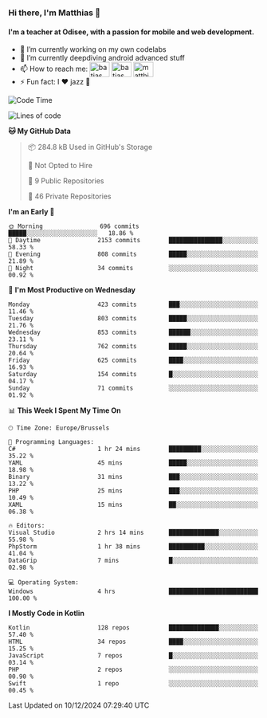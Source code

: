 ### Hi there, I'm Matthias 👋

#### I'm a teacher at Odisee, with a passion for mobile and web development.

- 🔭 I’m currently working on my own codelabs
- 🌱 I’m currently deepdiving android advanced stuff
- 📫 How to reach me: <a href="https://dev.to/batjas" target="_blank"><img align="center" src="https://raw.githubusercontent.com/rahuldkjain/github-profile-readme-generator/master/src/images/icons/Social/devto.svg" alt="batjas" height="30" width="40" /></a>
<a href="https://twitter.com/batjas" target="_blank"><img align="center" src="https://raw.githubusercontent.com/rahuldkjain/github-profile-readme-generator/master/src/images/icons/Social/twitter.svg" alt="batjas" height="30" width="40" /></a>
<a href="https://linkedin.com/in/matthiasdruwé" target="_blank"><img align="center" src="https://raw.githubusercontent.com/rahuldkjain/github-profile-readme-generator/master/src/images/icons/Social/linked-in-alt.svg" alt="matthiasdruwé" height="30" width="40" /></a>
- ⚡ Fun fact: I ❤ jazz 🎷


<!--START_SECTION:waka-->
![Code Time](http://img.shields.io/badge/Code%20Time-1%2C333%20hrs-blue)

![Lines of code](https://img.shields.io/badge/From%20Hello%20World%20I%27ve%20Written-4.9%20million%20lines%20of%20code-blue)

**🐱 My GitHub Data** 

> 📦 284.8 kB Used in GitHub's Storage 
 > 
> 🚫 Not Opted to Hire
 > 
> 📜 9 Public Repositories 
 > 
> 🔑 46 Private Repositories 
 > 
**I'm an Early 🐤** 

```text
🌞 Morning                696 commits         █████░░░░░░░░░░░░░░░░░░░░   18.86 % 
🌆 Daytime                2153 commits        ███████████████░░░░░░░░░░   58.33 % 
🌃 Evening                808 commits         █████░░░░░░░░░░░░░░░░░░░░   21.89 % 
🌙 Night                  34 commits          ░░░░░░░░░░░░░░░░░░░░░░░░░   00.92 % 
```
📅 **I'm Most Productive on Wednesday** 

```text
Monday                   423 commits         ███░░░░░░░░░░░░░░░░░░░░░░   11.46 % 
Tuesday                  803 commits         █████░░░░░░░░░░░░░░░░░░░░   21.76 % 
Wednesday                853 commits         ██████░░░░░░░░░░░░░░░░░░░   23.11 % 
Thursday                 762 commits         █████░░░░░░░░░░░░░░░░░░░░   20.64 % 
Friday                   625 commits         ████░░░░░░░░░░░░░░░░░░░░░   16.93 % 
Saturday                 154 commits         █░░░░░░░░░░░░░░░░░░░░░░░░   04.17 % 
Sunday                   71 commits          ░░░░░░░░░░░░░░░░░░░░░░░░░   01.92 % 
```


📊 **This Week I Spent My Time On** 

```text
🕑︎ Time Zone: Europe/Brussels

💬 Programming Languages: 
C#                       1 hr 24 mins        █████████░░░░░░░░░░░░░░░░   35.22 % 
YAML                     45 mins             █████░░░░░░░░░░░░░░░░░░░░   18.98 % 
Binary                   31 mins             ███░░░░░░░░░░░░░░░░░░░░░░   13.22 % 
PHP                      25 mins             ███░░░░░░░░░░░░░░░░░░░░░░   10.49 % 
XAML                     15 mins             ██░░░░░░░░░░░░░░░░░░░░░░░   06.38 % 

🔥 Editors: 
Visual Studio            2 hrs 14 mins       ██████████████░░░░░░░░░░░   55.98 % 
PhpStorm                 1 hr 38 mins        ██████████░░░░░░░░░░░░░░░   41.04 % 
DataGrip                 7 mins              █░░░░░░░░░░░░░░░░░░░░░░░░   02.98 % 

💻 Operating System: 
Windows                  4 hrs               █████████████████████████   100.00 % 
```

**I Mostly Code in Kotlin** 

```text
Kotlin                   128 repos           ██████████████░░░░░░░░░░░   57.40 % 
HTML                     34 repos            ████░░░░░░░░░░░░░░░░░░░░░   15.25 % 
JavaScript               7 repos             █░░░░░░░░░░░░░░░░░░░░░░░░   03.14 % 
PHP                      2 repos             ░░░░░░░░░░░░░░░░░░░░░░░░░   00.90 % 
Swift                    1 repo              ░░░░░░░░░░░░░░░░░░░░░░░░░   00.45 % 
```




 Last Updated on 10/12/2024 07:29:40 UTC
<!--END_SECTION:waka-->
